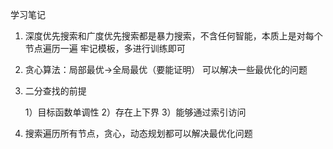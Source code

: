 学习笔记

1. 深度优先搜索和广度优先搜索都是暴力搜索，不含任何智能，本质上是对每个节点遍历一遍
    牢记模板，多进行训练即可

2. 贪心算法：局部最优->全局最优（要能证明）
   可以解决一些最优化的问题

3. 二分查找的前提
   
   1）目标函数单调性
   2）存在上下界
   3）能够通过索引访问

4. 搜索遍历所有节点，贪心，动态规划都可以解决最优化问题